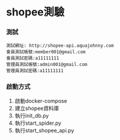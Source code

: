 # shopee測驗
### 測試
```
測試網址: http://shopee-api.aquajohnny.com
會員測試帳號:member001@gmail.com
會員測試密碼:a11111111
管理員測試帳號:admin001@gmail.com
管理員測試密碼:a11111111
```
### 啟動方式
1. 啟動docker-compose
2. 建立shopee資料庫 
3. 執行init_db.py
4. 執行start_spider.py
5. 執行start_shopee_api.py


